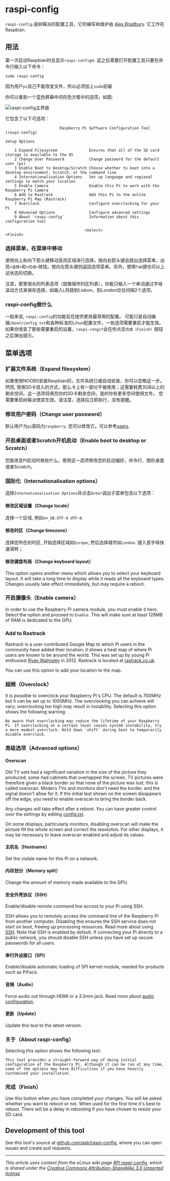 # raspi-config

`raspi-config` 是树莓派的配置工具，它的编写和维护由 [Alex Bradbury](https://github.com/asb). 它工作在Raspbian.

<a name="usage"></a>
## 用法

第一次启动Raspbian时会显示`raspi-config`n. 这之后需要打开配置工具只要在命令行输入以下命令：

```
sudo raspi-config
```

因为用户`pi`自己不能改变文件，所以必须加上`sudo`前缀

你可以看到一个蓝色屏幕中间灰色方框中的选项，如图:

![raspi-config主界面](images/raspi-config.png)

它包含了以下可选项：

```
                        Raspberry Pi Software Configuration Tool (raspi-config)

Setup Options

    1 Expand Filesystem              Ensures that all of the SD card storage is available to the OS
    2 Change User Password           Change password for the default user (pi)
    3 Enable Boot to Desktop/Scratch Choose whether to boot into a desktop environment, Scratch, or the command line
    4 Internationalisation Options   Set up language and regional settings to match your location
    5 Enable Camera                  Enable this Pi to work with the Raspberry Pi Camera
    6 Add to Rastrack                Add this Pi to the online Raspberry Pi Map (Rastrack)
    7 Overclock                      Configure overclocking for your Pi
    8 Advanced Options               Configure advanced settings
    9 About `raspi-config`           Information about this configuration tool

                                   <Select>                                  <Finish>
```

### 选择菜单，在菜单中移动

使用向上和向下箭头键移动高亮区域进行选择。按向右箭头键会跳出选择菜单，出现`<选择>`和`<完成>`按钮。按向左箭头键则返回选项菜单。另外，使用`Tab`键也可以上述状态的切换。

注意，那里很长的列表选项（就像城市时区列表），你能只输入一个单词通过字母滚动方式来保存选择。如输入`L`将跳到Lisbon，到London仅仅间隔2个选项。

### raspi-config做什么

一般来说, `raspi-config`的功能旨在提供更改最常用的配置。 可能只是自动编辑`/boot/config.txt`和各种标准的Linux配置文件。一些选项需要重启才能生效。如果你改变了那些需要重启的设置，`raspi-congif`会在你点击`完成（Finish）`按钮之后弹出提示。

## 菜单选项

<a name="expand-filesystem"></a>
### 扩展文件系统（Expand filesystem）

如果使用NOOBS安装Raspbian的，文件系统已被自动安装，你可以忽略这一步。然而, 使用SD卡烧入的方式，那么卡上有一部分不被使用；这需要耗费3GB以上的剩余空间。这一选项将填充你的SD卡剩余空间，是的你有更多空间使用文件。 您需要重启树莓派使其生效。请注意，选择后立即执行，没有提醒。

<a name="change-user-password"></a>
### 修改用户密码（Change user password）

默认用户为`pi`密码为`raspberry`. 您可以修改它。可以参考[users](../linux/usage/users.md).

<a name="change-boot-to-desktop"></a>
### 开启桌面或者Scratch开机启动（Enable boot to desktop or Scratch）

您能改变Pi启动时做些什么。使用这一选项修改您的启动偏好，命令行、图形桌面或者Scratch。

### 国际化（Internationalisation options）

选择`Internationalisation Options`并点击`Enter`调出子菜单包含以下选项：

<a name="change-locale"></a>
#### 修改区域设置（Change locale）

选择一个区域, 例如`en_GB.UTF-8 UTF-8`.

<a name="change-timezone"></a>
#### 修改时区（Change timezone）

选择您所在的时区, 开始选择区域如`Europe`; 然后选择城市如`London`. 键入首字母快速调转；

<a name="change-keyboard-layout"></a>
#### 修改键盘布局（Change keyboard layout）

This option opens another menu which allows you to select your keyboard layout. It will take a long time to display while it reads all the keyboard types. Changes usually take effect immediately, but may require a reboot.

<a name="enable-camera"></a>
### 开启摄像头（Enable camera）

In order to use the Raspberry Pi camera module, you must enable it here. Select the option and proceed to `Enable`. This will make sure at least 128MB of RAM is dedicated to the GPU.

<a name="add-to-rastrack"></a>
### Add to Rastrack

Rastrack is a user-contributed Google Map to which Pi users in the community have added their location; it shows a heat map of where Pi users are known to be around the world. This was set up by young Pi enthusiast [Ryan Walmsley](http://ryanteck.uk/) in 2012. Rastrack is located at [rastrack.co.uk](http://rastrack.co.uk/).

You can use this option to add your location to the map.

<a name="overclock"></a>
### 超频（Overclock）

It is possible to overclock your Raspberry Pi's CPU. The default is 700MHz but it can be set up to 1000MHz. The overclocking you can achieve will vary; overclocking too high may result in instability. Selecting this option shows the following warning:

```
Be aware that overclocking may reduce the lifetime of your Raspberry Pi. If overclocking at a certain level causes system instability, try a more modest overclock. Hold down `shift` during boot to temporarily disable overclock.
```

### 高级选项（Advanced options）

<a name="overscan"></a>
#### Overscan

Old TV sets had a significant variation in the size of the picture they produced; some had cabinets that overlapped the screen. TV pictures were therefore given a black border so that none of the picture was lost; this is called overscan. Modern TVs and monitors don't need the border, and the signal doesn't allow for it. If the initial text shown on the screen disappears off the edge, you need to enable overscan to bring the border back.

Any changes will take effect after a reboot. You can have greater control over the settings by editing [config.txt](config-txt.md).

On some displays, particularly monitors, disabling overscan will make the picture fill the whole screen and correct the resolution. For other displays, it may be necessary to leave overscan enabled and adjust its values.

<a name="hostname"></a>
#### 主机名（Hostname）

Set the visible name for this Pi on a network.

<a name="memory-split"></a>
#### 内存划分（Memory split）

Change the amount of memory made available to the GPU.

<a name="ssh"></a>
#### 安全外壳协议（SSH）

Enable/disable remote command line access to your Pi using SSH.

SSH allows you to remotely access the command line of the Raspberry Pi from another computer. Disabling this ensures the SSH service does not start on boot, freeing up processing resources. Read more about using [SSH](../remote-access/ssh/README.md). Note that SSH is enabled by default. If connecting your Pi directly to a public network, you should disable SSH unless you have set up secure passwords for all users.

<a name="spi"></a>
#### 串行外设接口（SPI）

Enable/disable automatic loading of SPI kernel module, needed for products such as PiFace.

<a name="audio"></a>
#### 音频（Audio）

Force audio out through HDMI or a 3.5mm jack. Read more about [audio configuration](audio-config.md).

<a name="update"></a>
#### 更新（Update）

Update this tool to the latest version.

<a name="about"></a>
### 关于（About raspi-config）

Selecting this option shows the following text:

```
This tool provides a straight-forward way of doing initial configuration of the Raspberry Pi. Although it can be run at any time, some of the options may have difficulties if you have heavily customised your installation.
```

<a name="finish"></a>
### 完成（Finish）

Use this button when you have completed your changes. You will be asked whether you want to reboot or not. When used for the first time it's best to reboot. There will be a delay in rebooting if you have chosen to resize your SD card.

## Development of this tool

See this tool's source at [github.com/asb/raspi-config](https://github.com/asb/raspi-config), where you can open issues and create pull requests.

---

*This article uses content from the eLinux wiki page [RPi raspi-config](http://elinux.org/RPi_raspi-config), which is shared under the [Creative Commons Attribution-ShareAlike 3.0 Unported license](http://creativecommons.org/licenses/by-sa/3.0/)*

